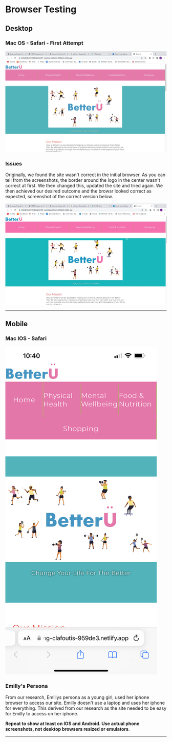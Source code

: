 # Browser Testing

<!-- edit as required -->

## Desktop

### Mac OS - Safari - First Attempt

<img src="sp5-media/Mac OS test 1.jpg" alt="" width="1000">

### Issues

Originally, we found the site wasn't correct in the initial browser. As you can tell from the screenshots, the border around the logo in the center wasn't correct at first. We then changed this, updated the site and tried again. We then achieved our desired outcome and the browsr looked correct as expected, screenshot of the correct version below.

<img src="sp5-media/Mac OS test.jpg" alt="" width="1000">

---

## Mobile

### Mac IOS - Safari

<img src="sp5-media/ios safari test.jpg" alt="" width="">

### Emilly's Persona

From our research, Emillys persona as a young girl, used her iphone browser to access our site. Emilly doesn't use a laptop and uses her iphone for everything. This derived from our research as the site needed to be easy for Emilly to access on her iphone.

**Repeat to show at least on IOS and Android. Use actual phone screenshots, not desktop browsers resized or emulators**.

---
